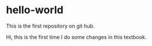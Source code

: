 # hello-world
This is the first repository on git hub.

Hi, this is the first time I do some changes in this textbook.
